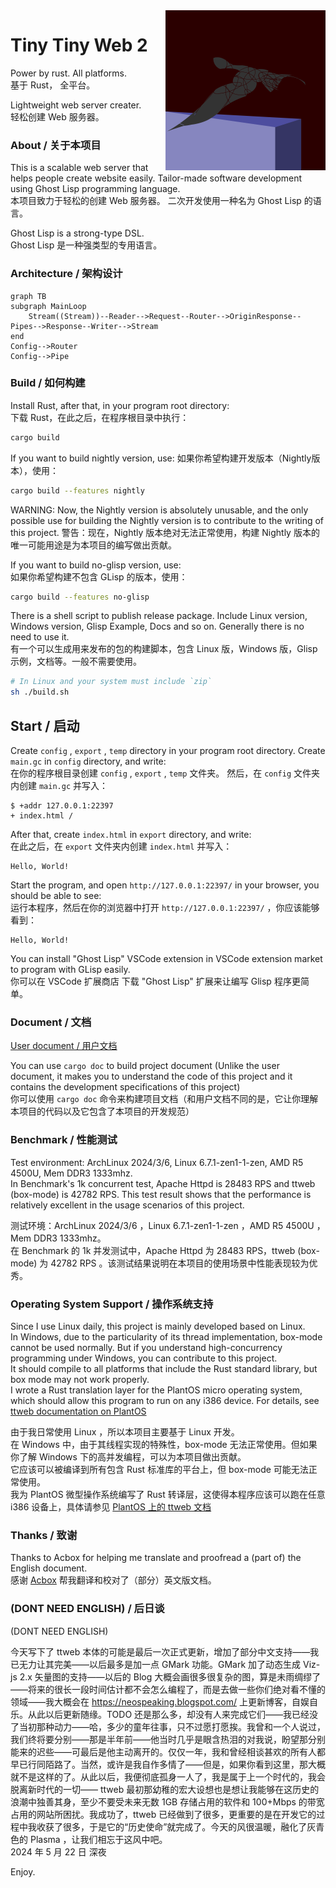<img src='icon.png' align='right'/>

# Tiny Tiny Web 2
Power by rust.
All platforms.  
基于 Rust， 全平台。

Lightweight web server creater.  
轻松创建 Web 服务器。

### About / 关于本项目
This is a scalable web server that helps people create website easily.
Tailor-made software development using Ghost Lisp programming language.  
本项目致力于轻松的创建 Web 服务器。
二次开发使用一种名为 Ghost Lisp 的语言。

Ghost Lisp is a strong-type DSL.  
Ghost Lisp 是一种强类型的专用语言。

### Architecture / 架构设计
```mermaid
graph TB
subgraph MainLoop
    Stream((Stream))--Reader-->Request--Router-->OriginResponse--Pipes-->Response--Writer-->Stream
end
Config-->Router
Config-->Pipe
```

### Build / 如何构建
Install Rust, after that, in your program root directory:  
下载 Rust，在此之后，在程序根目录中执行：
```sh
cargo build
```

If you want to build nightly version, use:
如果你希望构建开发版本（Nightly版本），使用：
```sh
cargo build --features nightly
```
WARNING: Now, the Nightly version is absolutely unusable, and the only possible use for building the Nightly version is to contribute to the writing of this project.
警告：现在，Nightly 版本绝对无法正常使用，构建 Nightly 版本的唯一可能用途是为本项目的编写做出贡献。

If you want to build no-glisp version, use:  
如果你希望构建不包含 GLisp 的版本，使用：
```sh
cargo build --features no-glisp
```

There is a shell script to publish release package. Include Linux version, Windows version, Glisp Example, Docs and so on. Generally there is no need to use it.  
有一个可以生成用来发布的包的构建脚本，包含 Linux 版，Windows 版，Glisp 示例，文档等。一般不需要使用。
```sh
# In Linux and your system must include `zip`
sh ./build.sh
```

## Start / 启动
Create `config` , `export` , `temp` directory in your program root directory.
Create `main.gc` in `config` directory, and write:  
在你的程序根目录创建 `config` , `export` , `temp` 文件夹。
然后，在 `config` 文件夹内创建 `main.gc` 并写入：
```
$ +addr 127.0.0.1:22397
+ index.html /
```
After that, create `index.html` in `export` directory, and write:  
在此之后，在 `export` 文件夹内创建 `index.html` 并写入：
```
Hello, World!
```
Start the program, and open `http://127.0.0.1:22397/` in your browser, you should be able to see:  
运行本程序，然后在你的浏览器中打开 `http://127.0.0.1:22397/` ，你应该能够看到：
```
Hello, World!
```

You can install "Ghost Lisp" VSCode extension in VSCode extension market to program with GLisp easily.  
你可以在 VSCode 扩展商店 下载 "Ghost Lisp" 扩展来让编写 Glisp 程序更简单。

### Document / 文档
[User document / 用户文档](https://github.com/duoduo70/Tiny-Tiny-Web/blob/master/docs/index.md)

You can use `cargo doc` to build project document (Unlike the user document, it makes you to understand the code of this project and it contains the development specifications of this project)  
你可以使用 `cargo doc` 命令来构建项目文档（和用户文档不同的是，它让你理解本项目的代码以及它包含了本项目的开发规范）

### Benchmark / 性能测试
Test environment: ArchLinux 2024/3/6, Linux 6.7.1-zen1-1-zen, AMD R5 4500U, Mem DDR3 1333mhz.  
In Benchmark's 1k concurrent test, Apache Httpd is 28483 RPS and ttweb (box-mode) is 42782 RPS. This test result shows that the performance is relatively excellent in the usage scenarios of this project.

测试环境：ArchLinux 2024/3/6 ，Linux 6.7.1-zen1-1-zen ，AMD R5 4500U ，Mem DDR3 1333mhz。  
在 Benchmark 的 1k 并发测试中，Apache Httpd 为 28483 RPS，ttweb (box-mode) 为 42782 RPS 。该测试结果说明在本项目的使用场景中性能表现较为优秀。

### Operating System Support / 操作系统支持

Since I use Linux daily, this project is mainly developed based on Linux.  
In Windows, due to the particularity of its thread implementation, box-mode cannot be used normally. But if you understand high-concurrency programming under Windows, you can contribute to this project.  
It should compile to all platforms that include the Rust standard library, but box mode may not work properly.  
I wrote a Rust translation layer for the PlantOS micro operating system, which should allow this program to run on any i386 device. For details, see [ttweb documentation on PlantOS](https://github.com/duoduo70/Tiny-Tiny-Web/blob/master/docs/plantos.md)

由于我日常使用 Linux ，所以本项目主要基于 Linux 开发。  
在 Windows 中，由于其线程实现的特殊性，box-mode 无法正常使用。但如果你了解 Windows 下的高并发编程，可以为本项目做出贡献。  
它应该可以被编译到所有包含 Rust 标准库的平台上，但 box-mode 可能无法正常使用。  
我为 PlantOS 微型操作系统编写了 Rust 转译层，这使得本程序应该可以跑在任意 i386 设备上，具体请参见 [PlantOS 上的 ttweb 文档](https://github.com/duoduo70/Tiny-Tiny-Web/blob/master/docs/plantos.md)

### Thanks / 致谢
Thanks to Acbox for helping me translate and proofread a (part of) the English document.  
感谢 [Acbox](https://github.com/sheepbox8646) 帮我翻译和校对了（部分）英文版文档。

### (DONT NEED ENGLISH) / 后日谈

(DONT NEED ENGLISH)

今天写下了 ttweb 本体的可能是最后一次正式更新，增加了部分中文支持——我已无力让其完美——以后最多是加一点 GMark 功能。GMark 加了动态生成 Viz-js 2.x 矢量图的支持——以后的 Blog 大概会画很多很复杂的图，算是未雨绸缪了——将来的很长一段时间估计都不会怎么编程了，而是去做一些你们绝对看不懂的领域——我大概会在 https://neospeaking.blogspot.com/ 上更新博客，自娱自乐。从此以后更新随缘。TODO 还是那么多，却没有人来完成它们——我已经没了当初那种动力——哈，多少的童年往事，只不过愿打愿挨。我曾和一个人说过，我们终将要分别——那是半年前——他当时几乎是眼含热泪的对我说，盼望那分别能来的迟些——可最后是他主动离开的。仅仅一年，我和曾经相谈甚欢的所有人都早已行同陌路了。当然，或许是我自作多情了——但是，如果你看到这里，那大概就不是这样的了。从此以后，我便彻底孤身一人了，我是属于上一个时代的，我会脱离新时代的一切—— ttweb 最初那幼稚的宏大设想也是想让我能够在这历史的浪潮中独善其身，至少不要受未来无数 1GB 存储占用的软件和 100+Mbps 的带宽占用的网站所困扰。我成功了，ttweb 已经做到了很多，更重要的是在开发它的过程中我收获了很多，于是它的“历史使命”就完成了。今天的风很温暖，融化了灰青色的 Plasma ，让我们相忘于这风中吧。  
2024 年 5 月 22 日 深夜

Enjoy.